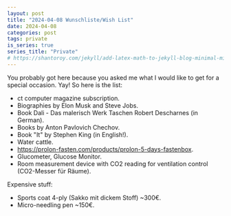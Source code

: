 ```yaml
---
layout: post
title: "2024-04-08 Wunschliste/Wish List"
date: 2024-04-08
categories: post
tags: private
is_series: true
series_title: "Private"
# https://shantoroy.com/jekyll/add-latex-math-to-jekyll-blog-minimal-mistakes/
---
```

<script type="text/javascript" async
    src="https://cdnjs.cloudflare.com/ajax/libs/mathjax/2.7.6/MathJax.js?config=TeX-MML-AM_CHTML">
</script>

<script type="text/x-mathjax-config">
    MathJax.Hub.Config({
        extensions: ["tex2jax.js"],
        jax: ["input/TeX", "output/HTML-CSS"],
        tex2jax: {
        inlineMath: [ ['$','$'], ["\\(","\\)"] ],
        displayMath: [ ['$$','$$'], ["\\[","\\]"] ],
        processEscapes: true
        },
        "HTML-CSS": { availableFonts: ["TeX"] }
    });
</script>

You probably got here because you asked me what I would like to get for a special occasion. Yay! So here is the list:

* ct computer magazine subscription.
* Biographies by Elon Musk and Steve Jobs.
* Book Dali - Das malerisch Werk Taschen Robert Descharnes (in German).
* Books by Anton Pavlovich Chechov.
* Book "It" by Stephen King (in English!).
* Water cattle.
* https://prolon-fasten.com/products/prolon-5-days-fastenbox.
* Glucometer, Glucose Monitor.
* Room measurement device with CO2 reading for ventilation control (CO2-Messer für Räume).

Expensive stuff:

* Sports coat 4-ply (Sakko mit dickem Stoff) ~300€.
* Micro-needling pen ~150€.